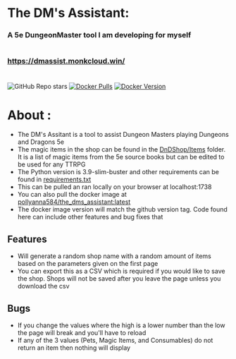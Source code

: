 # The DM's Assistant:
### A 5e DungeonMaster tool I am developing for myself
#
### https://dmassist.monkcloud.win/
#

![GitHub Repo stars](https://img.shields.io/github/stars/Pollyanna584/DnD?style=social)
[![Docker Pulls](https://img.shields.io/docker/pulls/pollyanna584/the_dms_assistant.svg)](https://hub.docker.com/r/pollyanna584/the_dms_assistant)
[![Docker Version](https://img.shields.io/docker/v/pollyanna584/the_dms_assistant?sort=semver)](https://hub.docker.com/r/pollyanna584/the_dms_assistant)

# About :
- The DM's Assitant is a tool to assist Dungeon Masters playing Dungeons and Dragons 5e
- The magic items in the shop can be found in the [DnDShop/Items](https://github.com/Pollyanna584/DnD/tree/main/DnDShop/Items) folder.  It is a list of magic items from the 5e source books but can be edited to be used for any TTRPG
- The Python version is 3.9-slim-buster and other requirements can be found in [requirements.txt](https://github.com/Pollyanna584/DnD/blob/main/requirements.txt)
- This can be pulled an ran locally on your browser at localhost:1738
- You can also pull the docker image at [pollyanna584/the_dms_assistant:latest](https://hub.docker.com/r/pollyanna584/the_dms_assistant)
- The docker image version will match the github version tag.  Code found here can include other features and bug fixes that 


## Features
- Will generate a random shop name with a random amount of items based on the parameters given on the first page
- You can export this as a CSV which is required if you would like to save the shop.  Shops will not be saved after you leave the page unless you download the csv

## Bugs
- If you change the values where the high is a lower number than the low the page will break and you'll have to reload
- If any of the 3 values (Pets, Magic Items, and Consumables) do not return an item then nothing will display